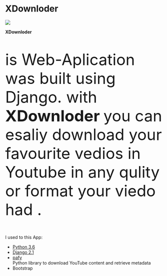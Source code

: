 # XDownloder


<img src="https://s2.gulfupload.com/i/00075/bsf8vatxk1yz_t.jpg" border=0>

<b> XDownloder </b>
<p style="font-size:50px;">is Web-Aplication was built using Django.
with <b> XDownloder </b> you can esaliy download your favourite vedios in Youtube in any qulity or format your viedo had . <p>

I used to this App: 
<ul>
<li><a href="https://www.python.org/downloads/release/python-360/">Python 3.6</a></li>
<li><a href="https://pypi.org/project/Django/"> Django 2.1</a></li>
<li><a href="https://pypi.org/project/pafy/">pafy</a></li> Python library to download YouTube content and retrieve metadata
<li> Bootstrap </li>
</ul>
